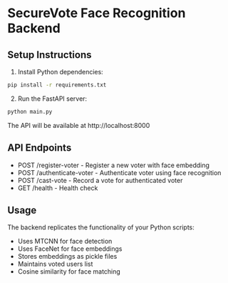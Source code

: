 
# SecureVote Face Recognition Backend

## Setup Instructions

1. Install Python dependencies:
```bash
pip install -r requirements.txt
```

2. Run the FastAPI server:
```bash
python main.py
```

The API will be available at http://localhost:8000

## API Endpoints

- POST /register-voter - Register a new voter with face embedding
- POST /authenticate-voter - Authenticate voter using face recognition  
- POST /cast-vote - Record a vote for authenticated voter
- GET /health - Health check

## Usage

The backend replicates the functionality of your Python scripts:
- Uses MTCNN for face detection
- Uses FaceNet for face embeddings
- Stores embeddings as pickle files
- Maintains voted users list
- Cosine similarity for face matching

